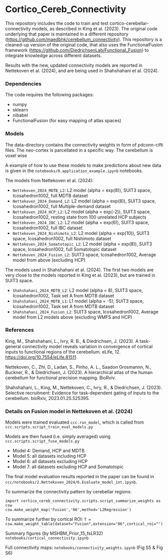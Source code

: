 # Cortico_Cereb_Connectivity
This repository includes the code to train and test cortico-cerebellar-connectivity models, as described in King et al. (2023).
The original code underlying that paper is maintained in a different repository (https://github.com/maedbhk/cerebellum_connectivity).
This repository is a cleaned-up version of the original code, that also uses the FunctionalFusion framework (https://github.com/DiedrichsenLab/Functional_Fusion) to integrate knowledge across different datasets.

Results with the new, updated connectivity models are reported in Nettekoven et al. (2024), and are being used in Shahshahani et al. (2024).

### Dependencies
The code requires the following packages:
- numpy
- sklearn
- nibabel
- FunctionalFusion (for easy mapping of atlas spaces)

### Models
The data-directory contains the connectivity weights in form of pdconn-cifti files. 
The neo-cortex is parcellated in a specific way. 
The cerebellum is voxel wise

A example of how to use these models to make predictions about new data is given in the `notebooks/0.application_example.ipynb` notebooks.

The models from Nettekoven et al. (2024):
- `Nettekoven_2024_MDTB_L2`: L2 model (alpha = exp(8)), SUIT3 space, Icosahedron1002, full MDTB dataset
- `Nettekoven_2024_Demand_L2`: L2 model (alpha = exp(8)), SUIT3 space, Icosahedron1002, full Multiple-demand dataset
- `Nettekoven_2024_HCP_L2`: L2 model (alpha = exp(-2)), SUIT3 space, Icosahedron1002, resting state from 100 unrelated HCP subjects
- `Nettekoven_2024_IBC_L2`: L2 model (alpha = exp(6)), SUIT3 space, Icosahedron1002, full IBC dataset
- `Nettekoven_2024_Nishimoto_L2`: L2 model (alpha = exp(10)), SUIT3 space, Icosahedron1002, full Nishimoto dataset
- `Nettekoven_2024_Somatotopic_L2`: L2 model (alpha = exp(8)), SUIT3 space, Icosahedron1002, full Somatotopic dataset
- `Nettekoven_2024_Fusion_L2`: SUIT3 space, Icosahedron1002, Average model from above (excluding HCP)

The models used in Shahshahani et al. (2024). The first two models are very close to the models reported in King et al. (2023), but are trained in SUIT3 space. 
- `Shahshahani_2024_MDTB_L2`: L2 model (alpha = 8), SUIT3 space, Icosahedron1002, Task set A from MDTB dataset
- `Shahshahani_2024_MDTB_L1`: L1 model (alpha = -5), SUIT3 space, Icosahedron1002, Task set A from MDTB dataset
- `Shahshahani_2024_Fusion_L2`: SUIT3 space, Icosahedron1002, Average model from L2 models above (excluding WMFS and HCP)

### References

King, M., Shahshahani, L., Ivry, R. B., & Diedrichsen, J. (2023). A task-general connectivity model reveals variation in convergence of cortical inputs to functional regions of the cerebellum. eLife, 12. https://doi.org/10.7554/eLife.81511

Nettekoven, C., Zhi, D., Ladan, S., Pinho, A. L., Saadon Grosmannn, N., Buckner, R., & Diedrichsen, J. (2023). A hierarchical atlas of the human cerebellum for functional precision mapping. BioRviv.

Shahshahani, L., King, M., Nettekoven, C., Ivry, R., & Diedrichsen, J. (2023). Selective recruitment: Evidence for task-dependent gating of inputs to the cerebellum. bioRxiv, 2023.01.25.525395.

### Details on Fusion model in Nettekoven et al. (2024)
Models were trained evaluated ```ccc.run_model```, which is called from ```ccc.scripts.script_train_eval_models.py```

Models are then fused (i.e. simply averaged) using ```ccc.scripts.script_fuse_models.py```

* Model 4: Demand, HCP and MDTB 
* Model 5: all datasets including HCP
* Model 6: all datasets excluding HCP
* Model 7: all datasets excluding HCP and Somatotopic

The final model evaluation results reported in the paper can be found in ```ccc/notebooks/2.Nettekoven_2024/6.Evaluate_model_int.ipynb```.

To summarize the connectivity pattern by cerebellar regions:

```
import cortico_cereb_connectivity.scripts.script_summarize_weights as csw
csw.make_weight_map('Fusion','06',method='L2Regression')
```

To summarize further by cortical ROI:
```T = csw.make_weight_table(dataset="Fusion",extension="06",cortical_roi="")```

Summary figures (by MSHBM_Prior_15_fsLR32)
```notebooks/cortical_connectivity.ipynb```


Full connectivity maps:
```notebooks/connectivity_weights.ipynb``` (Fig S5 & Fig S6)